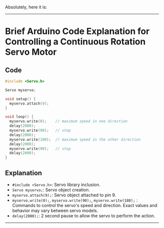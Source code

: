 Absolutely, here it is:

---

# Brief Arduino Code Explanation for Controlling a Continuous Rotation Servo Motor

## Code

```cpp
#include <Servo.h>

Servo myservo;

void setup() {
  myservo.attach(9);
}

void loop() {
  myservo.write(0);    // maximum speed in one direction
  delay(2000);
  myservo.write(90);   // stop
  delay(2000);
  myservo.write(180);  // maximum speed in the other direction
  delay(2000);
  myservo.write(90);   // stop
  delay(2000);
}
```

## Explanation

- `#include <Servo.h>`: Servo library inclusion.
- `Servo myservo;`: Servo object creation.
- `myservo.attach(9);`: Servo object attached to pin 9.
- `myservo.write(0);`, `myservo.write(90);`, `myservo.write(180);`
   : Commands to control the servo's speed and direction. 
   Exact values and behavior may vary between servo models.
- `delay(2000);`: 2 second pause to allow the servo to perform the action.

---
